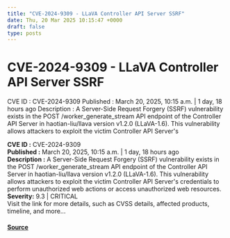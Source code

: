```yaml
---
title: "CVE-2024-9309 - LLaVA Controller API Server SSRF"
date: Thu, 20 Mar 2025 10:15:47 +0000
draft: false
type: posts
---
```

# CVE-2024-9309 - LLaVA Controller API Server SSRF





 CVE ID : CVE-2024-9309 Published : March 20, 2025, 10:15 a.m. | 1 day, 18 hours ago Description : A Server-Side Request Forgery (SSRF) vulnerability exists in the POST /worker_generate_stream API endpoint of the Controller API Server in haotian-liu/llava version v1.2.0 (LLaVA-1.6). This vulnerability allows attackers to exploit the victim Controller API Server's

**CVE ID :** CVE-2024-9309  
**Published :** March 20, 2025, 10:15 a.m. | 1 day, 18 hours ago  
**Description :** A Server-Side Request Forgery (SSRF) vulnerability exists in the POST /worker\_generate\_stream API endpoint of the Controller API Server in haotian-liu/llava version v1.2.0 (LLaVA-1.6). This vulnerability allows attackers to exploit the victim Controller API Server's credentials to perform unauthorized web actions or access unauthorized web resources.  
**Severity:** 9.3 | CRITICAL  
Visit the link for more details, such as CVSS details, affected products, timeline, and more...

#### [Source](https://cvefeed.io/vuln/detail/CVE-2024-9309)

